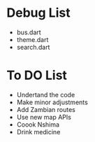 # Debug List

* bus.dart
* theme.dart
* search.dart

# To DO List
* Undertand the code
* Make minor adjustments
* Add Zambian routes
* Use new map APIs
* Coook Nshima
* Drink medicine
